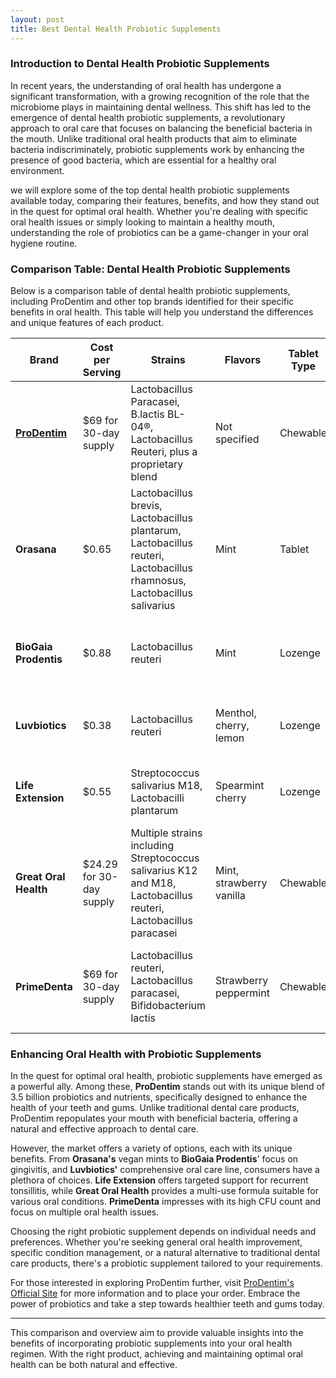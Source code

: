 ```yaml
---
layout: post
title: Best Dental Health Probiotic Supplements
---
```


### Introduction to Dental Health Probiotic Supplements

In recent years, the understanding of oral health has undergone a significant transformation, with a growing recognition of the role that the microbiome plays in maintaining dental wellness. This shift has led to the emergence of dental health probiotic supplements, a revolutionary approach to oral care that focuses on balancing the beneficial bacteria in the mouth. Unlike traditional oral health products that aim to eliminate bacteria indiscriminately, probiotic supplements work by enhancing the presence of good bacteria, which are essential for a healthy oral environment.

we will explore some of the top dental health probiotic supplements available today, comparing their features, benefits, and how they stand out in the quest for optimal oral health. Whether you're dealing with specific oral health issues or simply looking to maintain a healthy mouth, understanding the role of probiotics can be a game-changer in your oral hygiene routine.


### Comparison Table: Dental Health Probiotic Supplements

Below is a comparison table of dental health probiotic supplements, including ProDentim and other top brands identified for their specific benefits in oral health. This table will help you understand the differences and unique features of each product.

| **Brand**          | **Cost per Serving** | **Strains**                                                                                   | **Flavors**          | **Tablet Type** | **Key Benefits**                                                                 |
|--------------------|----------------------|-----------------------------------------------------------------------------------------------|----------------------|-----------------|----------------------------------------------------------------------------------|
| **[ProDentim](https://d3997lqbj4l3kekcsgkdsjljba.hop.clickbank.net)**      | $69 for 30-day supply| Lactobacillus Paracasei, B.lactis BL-04®, Lactobacillus Reuteri, plus a proprietary blend     | Not specified        | Chewable        | Supports gum and teeth health, non-GMO, gluten-free, non-habit forming           |
| **Orasana**        | $0.65                | Lactobacillus brevis, Lactobacillus plantarum, Lactobacillus reuteri, Lactobacillus rhamnosus, Lactobacillus salivarius | Mint                 | Tablet          | Best overall for oral health, vegan, non-GMO                                    |
| **BioGaia Prodentis** | $0.88              | Lactobacillus reuteri                                                                         | Mint                 | Lozenge         | Best for gingivitis symptoms, preservative-free, no added sugars                 |
| **Luvbiotics**     | $0.38                | Lactobacillus reuteri                                                                         | Menthol, cherry, lemon | Lozenge       | Best multi-product, free of artificial colors and flavors                        |
| **Life Extension** | $0.55                | Streptococcus salivarius M18, Lactobacilli plantarum                                          | Spearmint cherry    | Lozenge         | Best for recurrent tonsillitis, vegetarian-friendly                              |
| **Great Oral Health** | $24.29 for 30-day supply | Multiple strains including Streptococcus salivarius K12 and M18, Lactobacillus reuteri, Lactobacillus paracasei | Mint, strawberry vanilla | Chewable     | Multi-use, dairy and gluten-free, supports various oral conditions               |
| **PrimeDenta**     | $69 for 30-day supply| Lactobacillus reuteri, Lactobacillus paracasei, Bifidobacterium lactis                         | Strawberry peppermint | Chewable       | High CFU count, FDA-certified facilities, supports multiple oral health issues   |

### Enhancing Oral Health with Probiotic Supplements

In the quest for optimal oral health, probiotic supplements have emerged as a powerful ally. Among these, **ProDentim** stands out with its unique blend of 3.5 billion probiotics and nutrients, specifically designed to enhance the health of your teeth and gums. Unlike traditional dental care products, ProDentim repopulates your mouth with beneficial bacteria, offering a natural and effective approach to dental care.

However, the market offers a variety of options, each with its unique benefits. From **Orasana's** vegan mints to **BioGaia Prodentis**' focus on gingivitis, and **Luvbiotics'** comprehensive oral care line, consumers have a plethora of choices. **Life Extension** offers targeted support for recurrent tonsillitis, while **Great Oral Health** provides a multi-use formula suitable for various oral conditions. **PrimeDenta** impresses with its high CFU count and focus on multiple oral health issues.

Choosing the right probiotic supplement depends on individual needs and preferences. Whether you're seeking general oral health improvement, specific condition management, or a natural alternative to traditional dental care products, there's a probiotic supplement tailored to your requirements.

For those interested in exploring ProDentim further, visit [ProDentim's Official Site](https://d3997lqbj4l3kekcsgkdsjljba.hop.clickbank.net) for more information and to place your order. Embrace the power of probiotics and take a step towards healthier teeth and gums today.

---

This comparison and overview aim to provide valuable insights into the benefits of incorporating probiotic supplements into your oral health regimen. With the right product, achieving and maintaining optimal oral health can be both natural and effective.
